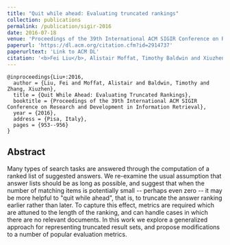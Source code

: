 ```yaml
---
title: "Quit while ahead: Evaluating truncated rankings"
collection: publications
permalink: /publication/sigir-2016
date: 2016-07-18
venue: 'Proceedings of the 39th International ACM SIGIR Conference on Research and Development in Information Retrieval'
paperurl: 'https://dl.acm.org/citation.cfm?id=2914737'
paperurltext: 'Link to ACM DL'
citation: '<b>Fei Liu</b>, Alistair Moffat, Timothy Baldwin and Xiuzhen Zhang (2016) <a href="http://liufly.github.io/files/papers/sigir-2016.pdf"><u>Quit while ahead: Evaluating truncated rankings</u></a>. In <i>Proceedings of the 39th International ACM SIGIR Conference on Research and Development in Information Retrieval</i>, Pisa, Italy, pp. 953-956.'
---
```


```
@inproceedings{Liu+:2016,
  author = {Liu, Fei and Moffat, Alistair and Baldwin, Timothy and Zhang, Xiuzhen},
  title = {Quit While Ahead: Evaluating Truncated Rankings},
  booktitle = {Proceedings of the 39th International ACM SIGIR Conference on Research and Development in Information Retrieval},
  year = {2016},
  address = {Pisa, Italy},
  pages = {953--956}
} 
```

## Abstract
Many types of search tasks are answered through the computation of a ranked list of suggested answers. We re-examine the usual assumption that answer lists should be as long as possible, and suggest that when the number of matching items is potentially small -- perhaps even zero -- it may be more helpful to "quit while ahead", that is, to truncate the answer ranking earlier rather than later. To capture this effect, metrics are required which are attuned to the length of the ranking, and can handle cases in which there are no relevant documents. In this work we explore a generalized approach for representing truncated result sets, and propose modifications to a number of popular evaluation metrics.
